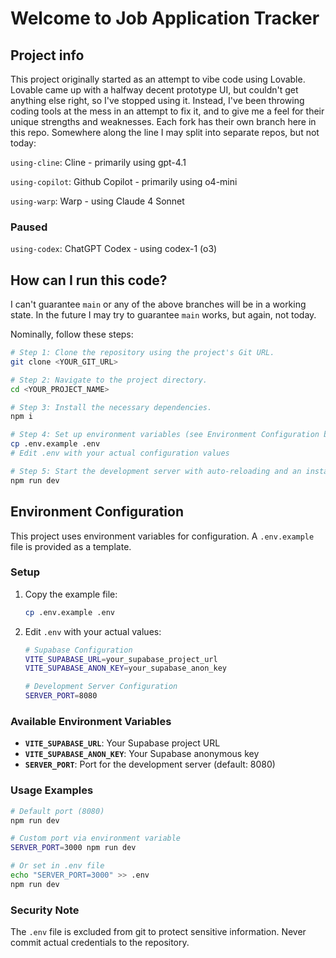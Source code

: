 # Welcome to Job Application Tracker

## Project info

This project originally started as an attempt to vibe code using Lovable.  Lovable came up with a halfway decent prototype UI, but couldn't get anything else right, so I've stopped using it.  Instead, I've been throwing coding tools at the mess in an attempt to fix it, and to give me a feel for their unique strengths and weaknesses.  Each fork has their own branch here in this repo.  Somewhere along the line I may split into separate repos, but not today:

`using-cline`: Cline - primarily using gpt-4.1

`using-copilot`: Github Copilot - primarily using o4-mini

`using-warp`: Warp - using Claude 4 Sonnet

### Paused
`using-codex`: ChatGPT Codex - using codex-1 (o3)

## How can I run this code?

I can't guarantee `main` or any of the above branches will be in a working state.  In the future I may try to guarantee `main` works, but again, not today. 

Nominally, follow these steps:

```sh
# Step 1: Clone the repository using the project's Git URL.
git clone <YOUR_GIT_URL>

# Step 2: Navigate to the project directory.
cd <YOUR_PROJECT_NAME>

# Step 3: Install the necessary dependencies.
npm i

# Step 4: Set up environment variables (see Environment Configuration below).
cp .env.example .env
# Edit .env with your actual configuration values

# Step 5: Start the development server with auto-reloading and an instant preview.
npm run dev
```

## Environment Configuration

This project uses environment variables for configuration. A `.env.example` file is provided as a template.

### Setup

1. Copy the example file:
   ```sh
   cp .env.example .env
   ```

2. Edit `.env` with your actual values:
   ```sh
   # Supabase Configuration
   VITE_SUPABASE_URL=your_supabase_project_url
   VITE_SUPABASE_ANON_KEY=your_supabase_anon_key
   
   # Development Server Configuration
   SERVER_PORT=8080
   ```

### Available Environment Variables

- **`VITE_SUPABASE_URL`**: Your Supabase project URL
- **`VITE_SUPABASE_ANON_KEY`**: Your Supabase anonymous key
- **`SERVER_PORT`**: Port for the development server (default: 8080)

### Usage Examples

```sh
# Default port (8080)
npm run dev

# Custom port via environment variable
SERVER_PORT=3000 npm run dev

# Or set in .env file
echo "SERVER_PORT=3000" >> .env
npm run dev
```

### Security Note

The `.env` file is excluded from git to protect sensitive information. Never commit actual credentials to the repository.


